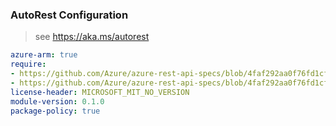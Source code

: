 ### AutoRest Configuration

> see https://aka.ms/autorest

``` yaml
azure-arm: true
require:
- https://github.com/Azure/azure-rest-api-specs/blob/4faf292aa0f76fd1cfc2a4085c69391d79ada56e/specification/resources/resource-manager/readme.md
- https://github.com/Azure/azure-rest-api-specs/blob/4faf292aa0f76fd1cfc2a4085c69391d79ada56e/specification/resources/resource-manager/readme.go.md
license-header: MICROSOFT_MIT_NO_VERSION
module-version: 0.1.0
package-policy: true
```